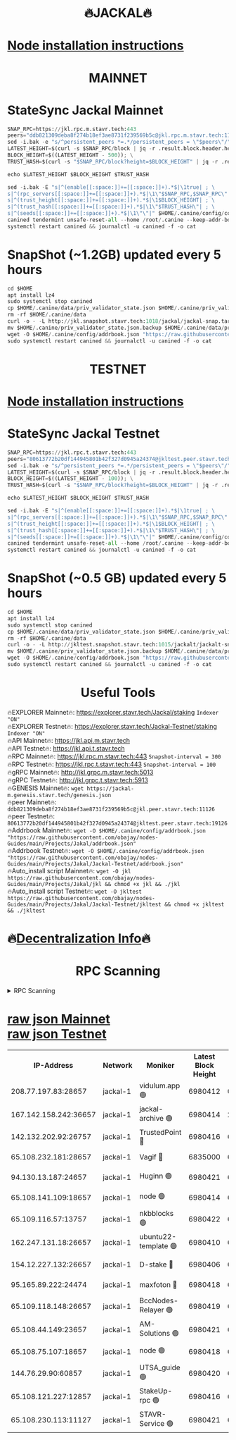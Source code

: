 <h1 align="center"> 🔥JACKAL🔥</h1>

[Node installation instructions](https://github.com/obajay/nodes-Guides/tree/main/Projects/Jakal)
=

<h1 align="center"> MAINNET</h1>

# StateSync Jackal Mainnet
```python
SNAP_RPC=https://jkl.rpc.m.stavr.tech:443
peers="ddb821309deba8f274b18ef3ae8731f239569b5c@jkl.rpc.m.stavr.tech:11126"
sed -i.bak -e "s/^persistent_peers *=.*/persistent_peers = \"$peers\"/" $HOME/.canine/config/config.toml
LATEST_HEIGHT=$(curl -s $SNAP_RPC/block | jq -r .result.block.header.height); \
BLOCK_HEIGHT=$((LATEST_HEIGHT - 500)); \
TRUST_HASH=$(curl -s "$SNAP_RPC/block?height=$BLOCK_HEIGHT" | jq -r .result.block_id.hash)

echo $LATEST_HEIGHT $BLOCK_HEIGHT $TRUST_HASH

sed -i.bak -E "s|^(enable[[:space:]]+=[[:space:]]+).*$|\1true| ; \
s|^(rpc_servers[[:space:]]+=[[:space:]]+).*$|\1\"$SNAP_RPC,$SNAP_RPC\"| ; \
s|^(trust_height[[:space:]]+=[[:space:]]+).*$|\1$BLOCK_HEIGHT| ; \
s|^(trust_hash[[:space:]]+=[[:space:]]+).*$|\1\"$TRUST_HASH\"| ; \
s|^(seeds[[:space:]]+=[[:space:]]+).*$|\1\"\"|" $HOME/.canine/config/config.toml
canined tendermint unsafe-reset-all --home /root/.canine --keep-addr-book
systemctl restart canined && journalctl -u canined -f -o cat
```
# SnapShot (~1.2GB) updated every 5 hours
```python
cd $HOME
apt install lz4
sudo systemctl stop canined
cp $HOME/.canine/data/priv_validator_state.json $HOME/.canine/priv_validator_state.json.backup
rm -rf $HOME/.canine/data
curl -o - -L http://jkl.snapshot.stavr.tech:1018/jackal/jackal-snap.tar.lz4 | lz4 -c -d - | tar -x -C $HOME/.canine --strip-components 2
mv $HOME/.canine/priv_validator_state.json.backup $HOME/.canine/data/priv_validator_state.json
wget -O $HOME/.canine/config/addrbook.json "https://raw.githubusercontent.com/obajay/nodes-Guides/main/Projects/Jakal/addrbook.json"
sudo systemctl restart canined && journalctl -u canined -f -o cat
```

<h1 align="center"> TESTNET</h1>

[Node installation instructions](https://github.com/obajay/nodes-Guides/tree/main/Projects/Jakal/Jackal-Testnet)
=

# StateSync Jackal Testnet
```python
SNAP_RPC=https://jkl.rpc.t.stavr.tech:443
peers="80613772b20df144945801b42f327d0945a24374@jkltest.peer.stavr.tech:19126"
sed -i.bak -e "s/^persistent_peers *=.*/persistent_peers = \"$peers\"/" $HOME/.canine/config/config.toml
LATEST_HEIGHT=$(curl -s $SNAP_RPC/block | jq -r .result.block.header.height); \
BLOCK_HEIGHT=$((LATEST_HEIGHT - 100)); \
TRUST_HASH=$(curl -s "$SNAP_RPC/block?height=$BLOCK_HEIGHT" | jq -r .result.block_id.hash)

echo $LATEST_HEIGHT $BLOCK_HEIGHT $TRUST_HASH

sed -i.bak -E "s|^(enable[[:space:]]+=[[:space:]]+).*$|\1true| ; \
s|^(rpc_servers[[:space:]]+=[[:space:]]+).*$|\1\"$SNAP_RPC,$SNAP_RPC\"| ; \
s|^(trust_height[[:space:]]+=[[:space:]]+).*$|\1$BLOCK_HEIGHT| ; \
s|^(trust_hash[[:space:]]+=[[:space:]]+).*$|\1\"$TRUST_HASH\"| ; \
s|^(seeds[[:space:]]+=[[:space:]]+).*$|\1\"\"|" $HOME/.canine/config/config.toml
canined tendermint unsafe-reset-all --home /root/.canine --keep-addr-book
systemctl restart canined && journalctl -u canined -f -o cat
```
# SnapShot (~0.5 GB) updated every 5 hours
```python
cd $HOME
apt install lz4
sudo systemctl stop canined
cp $HOME/.canine/data/priv_validator_state.json $HOME/.canine/priv_validator_state.json.backup
rm -rf $HOME/.canine/data
curl -o - -L http://jkltest.snapshot.stavr.tech:1015/jackalt/jackalt-snap.tar.lz4 | lz4 -c -d - | tar -x -C $HOME/.canine --strip-components 2
mv $HOME/.canine/priv_validator_state.json.backup $HOME/.canine/data/priv_validator_state.json
wget -O $HOME/.canine/config/addrbook.json "https://raw.githubusercontent.com/obajay/nodes-Guides/main/Projects/Jakal/Jackal-Testnet/addrbook.json"
sudo systemctl restart canined && journalctl -u canined -f -o cat
```

 <h1 align="center"> Useful Tools</h1>

🔥EXPLORER Mainnet🔥:      https://explorer.stavr.tech/Jackal/staking		        `Indexer "ON"` \
🔥EXPLORER Testnet🔥:      https://explorer.stavr.tech/Jackal-Testnet/staking     `Indexer "ON"` \
🔥API Mainnet🔥: 			 		 https://jkl.api.m.stavr.tech \
🔥API Testnet🔥: 			 		 https://jkl.api.t.stavr.tech \
🔥RPC Mainnet🔥:           https://jkl.rpc.m.stavr.tech:443              `Snapshot-interval = 300` \
🔥RPC Testnet🔥:           https://jkl.rpc.t.stavr.tech:443              `Snapshot-interval = 100` \
🔥gRPC Mainnet🔥:          http://jkl.grpc.m.stavr.tech:5013 \
🔥gRPC Testnet🔥:          http://jkl.grpc.t.stavr.tech:5913 \
🔥GENESIS Mainnet🔥:    `wget https://jackal-m.genesis.stavr.tech/genesis.json` \
🔥peer Mainnet🔥:					 `ddb821309deba8f274b18ef3ae8731f239569b5c@jkl.peer.stavr.tech:11126` \
🔥peer Testnet🔥:					 `80613772b20df144945801b42f327d0945a24374@jkltest.peer.stavr.tech:19126` \
🔥Addrbook Mainnet🔥:    ```wget -O $HOME/.canine/config/addrbook.json "https://raw.githubusercontent.com/obajay/nodes-Guides/main/Projects/Jakal/addrbook.json"``` \
🔥Addrbook Testnet🔥:    ```wget -O $HOME/.canine/config/addrbook.json "https://raw.githubusercontent.com/obajay/nodes-Guides/main/Projects/Jakal/Jackal-Testnet/addrbook.json"``` \
🔥Auto_install script Mainnet🔥: ```wget -O jkl https://raw.githubusercontent.com/obajay/nodes-Guides/main/Projects/Jakal/jkl && chmod +x jkl && ./jkl``` \
🔥Auto_install script Testnet🔥: ```wget -O jkltest https://raw.githubusercontent.com/obajay/nodes-Guides/main/Projects/Jakal/Jackal-Testnet/jkltest && chmod +x jkltest && ./jkltest```

🔥[Decentralization Info](https://github.com/obajay/StateSync-snapshots/tree/main/Projects/Jackal/Decentralization)🔥
=

<h1 align="center"> RPC Scanning</h1>

<details>
<summary>RPC Scanning</summary>

<h2 align="center"> We scan nodes in real time every 4 hours. And we provide the final result of RPC endpoints.
We cannot influence the operation of these nodes in any way. </h2>


```python
If Voting Power is higher than 0 --> then the Node is a validator of the network and may be subject to attack and be a potential threat to the chain.
```
```python
We marked such validators with a red symbol
```

</details>

[raw json Mainnet](https://rpc-check.jaclalm.stavr.tech/jaclalm/rpc-jaclalm-result.json) \
[raw json Testnet](https://github.com/obajay/StateSync-snapshots/tree/main/Projects/Jackal/Rpc-Check-Testnet)
=

<table><tr><th>IP-Address</th><th>Network</th><th>Moniker</th><th>Latest Block Height</th><th>Earliest Block Height</th><th>Catching Up</th><th>Tx Index</th><th>Voting Power</th><th>Scan Time</th></tr><tr><td>208.77.197.83:28657</td><td>jackal-1</td><td>vidulum.app 🟢</td><td>6980412</td><td>0</td><td>False</td><td>on</td><td>0</td><td>2024-03-22T23:47:11.026479599UTC</td></tr><tr><td>167.142.158.242:36657</td><td>jackal-1</td><td>jackal-archive 🟢</td><td>6980414</td><td>2770293</td><td>False</td><td>on</td><td>0</td><td>2024-03-22T23:47:13.845278295UTC</td></tr><tr><td>142.132.202.92:26757</td><td>jackal-1</td><td>TrustedPoint 🔴</td><td>6980416</td><td>6129401</td><td>False</td><td>on</td><td>298059</td><td>2024-03-22T23:46:26.161949463UTC</td></tr><tr><td>65.108.232.181:28657</td><td>jackal-1</td><td>Vagif 🔴</td><td>6835000</td><td>6462201</td><td>False</td><td>off</td><td>60003</td><td>2024-03-22T23:47:01.100009982UTC</td></tr><tr><td>94.130.13.187:24657</td><td>jackal-1</td><td>Huginn 🟢</td><td>6980421</td><td>6707772</td><td>False</td><td>on</td><td>0</td><td>2024-03-22T23:47:18.117448091UTC</td></tr><tr><td>65.108.141.109:18657</td><td>jackal-1</td><td>node 🟢</td><td>6980414</td><td>6773189</td><td>False</td><td>on</td><td>0</td><td>2024-03-22T23:46:13.750750837UTC</td></tr><tr><td>65.109.116.57:13757</td><td>jackal-1</td><td>nkbblocks 🟢</td><td>6980422</td><td>6785001</td><td>False</td><td>on</td><td>0</td><td>2024-03-22T23:47:22.494713640UTC</td></tr><tr><td>162.247.131.18:26657</td><td>jackal-1</td><td>ubuntu22-template 🟢</td><td>6980410</td><td>6836503</td><td>False</td><td>off</td><td>0</td><td>2024-03-22T23:46:37.402932046UTC</td></tr><tr><td>154.12.227.132:26657</td><td>jackal-1</td><td>D-stake 🔴</td><td>6980406</td><td>6836601</td><td>False</td><td>off</td><td>130248</td><td>2024-03-22T23:46:11.388916284UTC</td></tr><tr><td>95.165.89.222:24474</td><td>jackal-1</td><td>maxfoton 🔴</td><td>6980418</td><td>6880417</td><td>False</td><td>off</td><td>117959</td><td>2024-03-22T23:47:01.468440064UTC</td></tr><tr><td>65.109.118.148:26657</td><td>jackal-1</td><td>BccNodes-Relayer 🟢</td><td>6980419</td><td>6882401</td><td>False</td><td>on</td><td>0</td><td>2024-03-22T23:46:54.391324391UTC</td></tr><tr><td>65.108.44.149:23657</td><td>jackal-1</td><td>AM-Solutions 🟢</td><td>6980421</td><td>6891001</td><td>False</td><td>on</td><td>0</td><td>2024-03-22T23:47:03.811444180UTC</td></tr><tr><td>65.108.75.107:18657</td><td>jackal-1</td><td>node 🟢</td><td>6980418</td><td>6891691</td><td>False</td><td>on</td><td>0</td><td>2024-03-22T23:46:41.879232494UTC</td></tr><tr><td>144.76.29.90:60857</td><td>jackal-1</td><td>UTSA_guide 🟢</td><td>6980420</td><td>6902855</td><td>False</td><td>on</td><td>0</td><td>2024-03-22T23:46:56.639093649UTC</td></tr><tr><td>65.108.121.227:12857</td><td>jackal-1</td><td>StakeUp-rpc 🟢</td><td>6980416</td><td>6905701</td><td>False</td><td>on</td><td>0</td><td>2024-03-22T23:46:26.472200932UTC</td></tr><tr><td>65.108.230.113:11127</td><td>jackal-1</td><td>STAVR-Service 🟢</td><td>6980421</td><td>6979301</td><td>False</td><td>on</td><td>0</td><td>2024-03-22T23:47:06.144731139UTC</td></tr></table>
